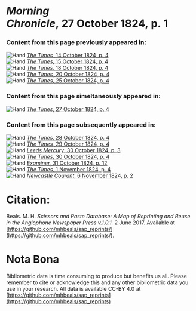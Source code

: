 # *Morning Chronicle*, 27 October 1824, p. 1  
  
### Content from this page previously appeared in:  
![Hand](http://scissorsandpaste.net/wp-content/uploads/2017/06/smallhandpointer.png) [*The Times*, 14 October 1824, p. 4](https://mhbeals.github.io/sap_html/The-Times/The-Times-14-October-1824-p-4)  
![Hand](http://scissorsandpaste.net/wp-content/uploads/2017/06/smallhandpointer.png) [*The Times*, 15 October 1824, p. 4](https://mhbeals.github.io/sap_html/The-Times/The-Times-15-October-1824-p-4)  
![Hand](http://scissorsandpaste.net/wp-content/uploads/2017/06/smallhandpointer.png) [*The Times*, 18 October 1824, p. 4](https://mhbeals.github.io/sap_html/The-Times/The-Times-18-October-1824-p-4)  
![Hand](http://scissorsandpaste.net/wp-content/uploads/2017/06/smallhandpointer.png) [*The Times*, 20 October 1824, p. 4](https://mhbeals.github.io/sap_html/The-Times/The-Times-20-October-1824-p-4)  
![Hand](http://scissorsandpaste.net/wp-content/uploads/2017/06/smallhandpointer.png) [*The Times*, 25 October 1824, p. 4](https://mhbeals.github.io/sap_html/The-Times/The-Times-25-October-1824-p-4)  
  
### Content from this page simeltaneously appeared in:  
![Hand](http://scissorsandpaste.net/wp-content/uploads/2017/06/smallhandpointer.png) [*The Times*, 27 October 1824, p. 4](https://mhbeals.github.io/sap_html/The-Times/The-Times-27-October-1824-p-4)  
  
### Content from this page subsequently appeared in:  
![Hand](http://scissorsandpaste.net/wp-content/uploads/2017/06/smallhandpointer.png) [*The Times*, 28 October 1824, p. 4](https://mhbeals.github.io/sap_html/The-Times/The-Times-28-October-1824-p-4)  
![Hand](http://scissorsandpaste.net/wp-content/uploads/2017/06/smallhandpointer.png) [*The Times*, 29 October 1824, p. 4](https://mhbeals.github.io/sap_html/The-Times/The-Times-29-October-1824-p-4)  
![Hand](http://scissorsandpaste.net/wp-content/uploads/2017/06/smallhandpointer.png) [*Leeds Mercury*, 30 October 1824, p. 3](https://mhbeals.github.io/sap_html/Leeds-Mercury/Leeds-Mercury-30-October-1824-p-3)  
![Hand](http://scissorsandpaste.net/wp-content/uploads/2017/06/smallhandpointer.png) [*The Times*, 30 October 1824, p. 4](https://mhbeals.github.io/sap_html/The-Times/The-Times-30-October-1824-p-4)  
![Hand](http://scissorsandpaste.net/wp-content/uploads/2017/06/smallhandpointer.png) [*Examiner*, 31 October 1824, p. 12](https://mhbeals.github.io/sap_html/Examiner/Examiner-31-October-1824-p-12)  
![Hand](http://scissorsandpaste.net/wp-content/uploads/2017/06/smallhandpointer.png) [*The Times*, 1 November 1824, p. 4](https://mhbeals.github.io/sap_html/The-Times/The-Times-1-November-1824-p-4)  
![Hand](http://scissorsandpaste.net/wp-content/uploads/2017/06/smallhandpointer.png) [*Newcastle Courant*, 6 November 1824, p. 2](https://mhbeals.github.io/sap_html/Newcastle-Courant/Newcastle-Courant-6-November-1824-p-2)  


# Citation: 

Beals. M. H. *Scissors and Paste Database: A Map of Reprinting and Reuse in the Anglophone Newspaper Press v.1.0.1.* 2 June 2017. Available at [https://github.com/mhbeals/sap_reprints/](https://github.com/mhbeals/sap_reprints/). 

# Nota Bona

Bibliometric data is time consuming to produce but benefits us all. Please remember to cite or acknowledge this and any other bibliometric data you use in your research. All data is available CC-BY 4.0 at [https://github.com/mhbeals/sap_reprints](https://github.com/mhbeals/sap_reprints)